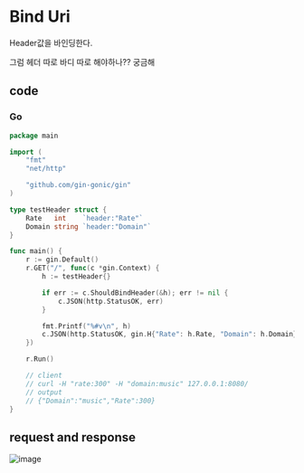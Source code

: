 # Bind Uri

Header값을 바인딩한다.

그럼 헤더 따로 바디 따로 해야하나?? 궁금해

## code

### Go
```go
package main

import (
	"fmt"
	"net/http"

	"github.com/gin-gonic/gin"
)

type testHeader struct {
	Rate   int    `header:"Rate"`
	Domain string `header:"Domain"`
}

func main() {
	r := gin.Default()
	r.GET("/", func(c *gin.Context) {
		h := testHeader{}

		if err := c.ShouldBindHeader(&h); err != nil {
			c.JSON(http.StatusOK, err)
		}

		fmt.Printf("%#v\n", h)
		c.JSON(http.StatusOK, gin.H{"Rate": h.Rate, "Domain": h.Domain})
	})

	r.Run()

	// client
	// curl -H "rate:300" -H "domain:music" 127.0.0.1:8080/
	// output
	// {"Domain":"music","Rate":300}
}
```

## request and response

![image](https://user-images.githubusercontent.com/113662725/228310435-f6132190-ef1c-4802-82ab-ced4e2ed6c47.png)